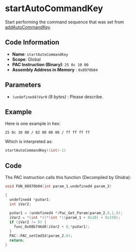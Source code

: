 # startAutoCommandKey

Start performing the command sequence that was set from [addAutoCommandKey](./addautocommandkey.md).

## Code Information

- **Name**: `startAutoCommandKey`
- **Scope**: Global
- **PAC Instruction (Binary)**: `25 0c 10 00`
- **Assembly Address in Memory** : `0x8970b04`

## Parameters

- `(undefined4)Var0` *(8 bytes)* : Please describe.

## Example

Here is one example in hex:

```25 0c 10 00 / 02 00 00 00 / ff ff ff ff```

Which is interpreted as:

```c
startAutoCommandKey((int)-1)
```

## Code

Ths PAC instruction calls this function (Decompiled by Ghidra):

```c
void FUN_08970b04(int param_1,undefined4 param_2)

{
  undefined4 *puVar1;
  int iVar2;
  
  puVar1 = (undefined4 *)Pac_Get_Param(param_2,0,1,4);
  iVar2 = *(int *)(*(int *)(param_1 + 0x10) + 0x158);
  if (iVar2 != 0) {
    func_0x08b746d8(iVar2 + 8,*puVar1);
  }
  PAC::PAC_setCmdId(param_2,0);
  return;
}
```

